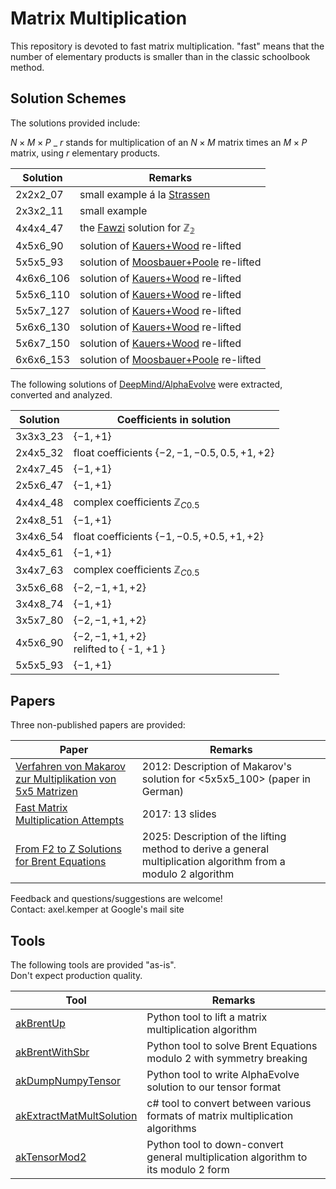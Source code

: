 # Matrix Multiplication

This repository is devoted to fast matrix multiplication.
"fast" means that the number of elementary products is smaller than in the classic
schoolbook method.

## Solution Schemes

The solutions provided include:

$N \times M \times P$ \_ $r$ stands for multiplication of an $N \times M$
matrix times an $M \times P$ matrix, using $r$ elementary products.

| Solution  | Remarks                                    |
| --------- | ------------------------------------------ |
| 2x2x2_07  | small example á la [Strassen][1]           |
| 2x3x2_11  | small example                              |
| 4x4x4_47  | the [Fawzi][2] solution for $\mathbb{Z_2}$ |
| 4x5x6_90  | solution of [Kauers+Wood][3] re-lifted     |
| 5x5x5_93  | solution of [Moosbauer+Poole][4] re-lifted |
| 4x6x6_106 | solution of [Kauers+Wood][3] re-lifted     |
| 5x5x6_110 | solution of [Kauers+Wood][3] re-lifted     |
| 5x5x7_127 | solution of [Kauers+Wood][3] re-lifted     |
| 5x6x6_130 | solution of [Kauers+Wood][3] re-lifted     |
| 5x6x7_150 | solution of [Kauers+Wood][3] re-lifted     |
| 6x6x6_153 | solution of [Moosbauer+Poole][4] re-lifted |

The following solutions of [DeepMind/AlphaEvolve][5] were extracted, converted and analyzed.

| Solution | Coefficients in solution                                      |
| -------- | ------------------------------------------------------------- |
| 3x3x3_23 | $\lbrace -1, +1\rbrace$                                       |
| 2x4x5_32 | float coefficients $\lbrace -2, -1, -0.5, 0.5, +1, +2\rbrace$ |
| 2x4x7_45 | $\lbrace -1, +1\rbrace$                                       |
| 2x5x6_47 | $\lbrace -1, +1\rbrace$                                       |
| 4x4x4_48 | complex coefficients $\mathbb{Z}_{C0.5}$                      |
| 2x4x8_51 | $\lbrace -1, +1\rbrace$                                       |
| 3x4x6_54 | float coefficients $\lbrace -1, -0.5, +0.5, +1, +2\rbrace$    |
| 4x4x5_61 | $\lbrace -1, +1\rbrace$                                       |
| 3x4x7_63 | complex coefficients $\mathbb{Z}_{C0.5}$                      |
| 3x5x6_68 | $\lbrace -2, -1, +1, +2\rbrace$                               |
| 3x4x8_74 | $\lbrace -1, +1\rbrace$                                       |
| 3x5x7_80 | $\lbrace -2, -1, +1, +2\rbrace$                               |
| 4x5x6_90 | $\lbrace -2, -1, +1, +2\rbrace$ <br/>relifted to { -1, +1 }   |
| 5x5x5_93 | $\lbrace -1, +1\rbrace$                                       |

## Papers

Three non-published papers are provided:

| Paper                                                                                                                                                                   | Remarks                                                                                                          |
| ----------------------------------------------------------------------------------------------------------------------------------------------------------------------- | ---------------------------------------------------------------------------------------------------------------- |
| [Verfahren von Makarov zur Multiplikation von 5x5 Matrizen](papers/Kemper%20-%202012%20-%20Verfahren%20von%20Makarov%20zur%20Multiplikation%20von%205x5%20Matrizen.pdf) | 2012: Description of Makarov's solution for <5x5x5_100> (paper in German)                                        |
| [Fast Matrix Multiplication Attempts](papers/Kemper%20-%202017%20-%20Fast%20Matrix%20Multiplication%20Attempts.pdf)                                                     | 2017: 13 slides                                                                                                  |
| [From F2 to Z Solutions for Brent Equations](papers/Kemper%20-%202025%20-%20From%20F2%20to%20Z%20Solutions%20for%20Brent%20Equations.pdf)                               | 2025: Description of the lifting method to derive a general multiplication algorithm from a modulo $2$ algorithm |

Feedback and questions/suggestions are welcome!</br>
Contact: axel.kemper at Google's mail site

## Tools

The following tools are provided "as-is". </br>
Don't expect production quality.

| Tool                                                     | Remarks                                                                           |
| -------------------------------------------------------- | --------------------------------------------------------------------------------- |
| [akBrentUp](src/akBrentUp)                               | Python tool to lift a matrix multiplication algorithm                             |
| [akBrentWithSbr](src/akBrentWithSbr)                     | Python tool to solve Brent Equations modulo 2 with symmetry breaking              |
| [akDumpNumpyTensor](src/akDumpNumpyTensor)               | Python tool to write AlphaEvolve solution to our tensor format                    |
| [akExtractMatMultSolution](src/akExtractMatMultSolution) | c# tool to convert between various formats of matrix multiplication algorithms    |
| [akTensorMod2](src/akTensorMod2)                         | Python tool to down-convert general multiplication algorithm to its modulo 2 form |

[1]: https://gdz.sub.uni-goettingen.de/id/PPN362160546_0013?tify=%7B%22view%22:%22info%22,%22pages%22:%5B358%5D%7D
[2]: https://www.nature.com/articles/s41586-022-05172-4
[3]: https://arxiv.org/abs/2505.05896
[4]: https://arxiv.org/abs/2502.04514
[5]: https://storage.googleapis.com/deepmind-media/DeepMind.com/Blog/alphaevolve-a-gemini-powered-coding-agent-for-designing-advanced-algorithms/AlphaEvolve.pdf
